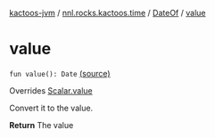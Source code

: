 [kactoos-jvm](../../index.md) / [nnl.rocks.kactoos.time](../index.md) / [DateOf](index.md) / [value](.)

# value

`fun value(): Date` [(source)](https://github.com/neonailol/kactoos/blob/master/kactoos-jvm/src/main/kotlin/nnl/rocks/kactoos/time/DateOf.kt#L43)

Overrides [Scalar.value](../../nnl.rocks.kactoos/-scalar/value.md)

Convert it to the value.

**Return**
The value

